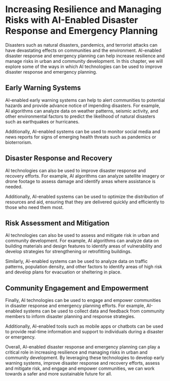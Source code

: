 Increasing Resilience and Managing Risks with AI-Enabled Disaster Response and Emergency Planning
===========================================================================================================================================================================

Disasters such as natural disasters, pandemics, and terrorist attacks can have devastating effects on communities and the environment. AI-enabled disaster response and emergency planning can help increase resilience and manage risks in urban and community development. In this chapter, we will explore some of the ways in which AI technologies can be used to improve disaster response and emergency planning.

Early Warning Systems
---------------------

AI-enabled early warning systems can help to alert communities to potential hazards and provide advance notice of impending disasters. For example, AI algorithms can analyze data on weather patterns, seismic activity, and other environmental factors to predict the likelihood of natural disasters such as earthquakes or hurricanes.

Additionally, AI-enabled systems can be used to monitor social media and news reports for signs of emerging health threats such as pandemics or bioterrorism.

Disaster Response and Recovery
------------------------------

AI technologies can also be used to improve disaster response and recovery efforts. For example, AI algorithms can analyze satellite imagery or drone footage to assess damage and identify areas where assistance is needed.

Additionally, AI-enabled systems can be used to optimize the distribution of resources and aid, ensuring that they are delivered quickly and efficiently to those who need them most.

Risk Assessment and Mitigation
------------------------------

AI technologies can also be used to assess and mitigate risk in urban and community development. For example, AI algorithms can analyze data on building materials and design features to identify areas of vulnerability and develop strategies for strengthening or retrofitting buildings.

Similarly, AI-enabled systems can be used to analyze data on traffic patterns, population density, and other factors to identify areas of high risk and develop plans for evacuation or sheltering in place.

Community Engagement and Empowerment
------------------------------------

Finally, AI technologies can be used to engage and empower communities in disaster response and emergency planning efforts. For example, AI-enabled systems can be used to collect data and feedback from community members to inform disaster planning and response strategies.

Additionally, AI-enabled tools such as mobile apps or chatbots can be used to provide real-time information and support to individuals during a disaster or emergency.

Overall, AI-enabled disaster response and emergency planning can play a critical role in increasing resilience and managing risks in urban and community development. By leveraging these technologies to develop early warning systems, improve disaster response and recovery efforts, assess and mitigate risk, and engage and empower communities, we can work towards a safer and more sustainable future for all.

